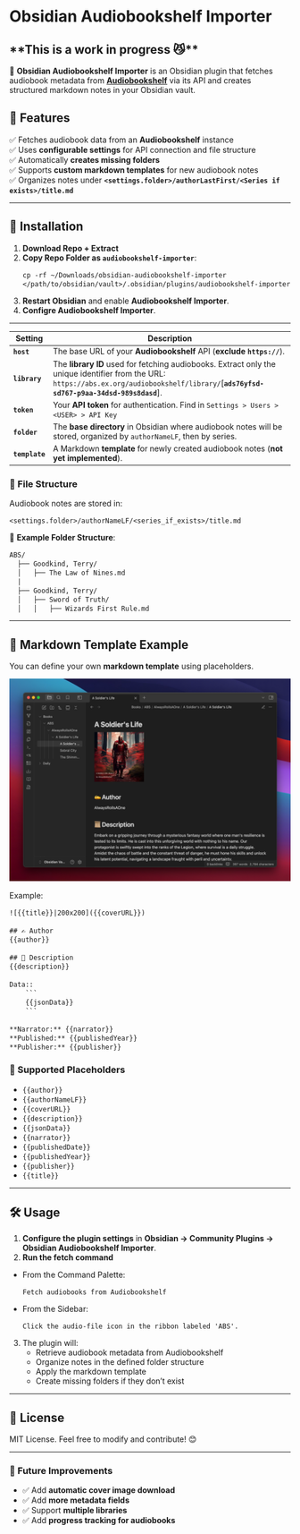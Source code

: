 # Obsidian Audiobookshelf Importer

## \*\*This is a work in progress 😼\*\*

📖 **Obsidian Audiobookshelf Importer** is an Obsidian plugin that fetches audiobook metadata from **[Audiobookshelf](https://www.audiobookshelf.org/)** via its API and creates structured markdown notes in your Obsidian vault.

## 🚀 Features
✅ Fetches audiobook data from an **Audiobookshelf** instance  
✅ Uses **configurable settings** for API connection and file structure  
✅ Automatically **creates missing folders**  
✅ Supports **custom markdown templates** for new audiobook notes  
✅ Organizes notes under **`<settings.folder>/authorLastFirst/<Series if exists>/title.md`**  

---

## 🔧 Installation
1. **Download Repo + Extract**
2. **Copy Repo Folder as `audiobookshelf-importer`**:
   ```
   cp -rf ~/Downloads/obsidian-audiobookshelf-importer </path/to/obsidian/vault>/.obsidian/plugins/audiobookshelf-importer
   ```
3. **Restart Obsidian** and enable **Audiobookshelf Importer**.
4. **Configre Audiobookshelf Importer**.

---

| **Setting**   | **Description** |
|--------------|---------------|
| **`host`** | The base URL of your **Audiobookshelf** API (**exclude `https://`**). |
| **`library`** | The **library ID** used for fetching audiobooks. Extract only the unique identifier from the URL: `https://abs.ex.org/audiobookshelf/library/`[**`ads76yfsd-sd767-p9aa-34dsd-989s8dasd`**]. |
| **`token`** | Your **API token** for authentication. Find in `Settings > Users > <USER> > API Key` |
| **`folder`** | The **base directory** in Obsidian where audiobook notes will be stored, organized by `authorNameLF`, then by series. |
| **`template`** | A Markdown **template** for newly created audiobook notes (**not yet implemented**). |

### 📁 File Structure
Audiobook notes are stored in:
```
<settings.folder>/authorNameLF/<series_if_exists>/title.md
```
🔹 **Example Folder Structure**:
```
ABS/
  ├── Goodkind, Terry/
  │   ├── The Law of Nines.md
  |   
  ├── Goodkind, Terry/
  │   ├── Sword of Truth/
  │   │   ├── Wizards First Rule.md
```

---

## 📜 Markdown Template Example
You can define your own **markdown template** using placeholders.


![](resources/import.png)

Example:
```
![{{title}}|200x200]({{coverURL}})

## ✍️ Author 
{{author}}

## 📜 Description
{{description}}

Data:: 
    ```
    {{jsonData}}
    ```

**Narrator:** {{narrator}}   
**Published:** {{publishedYear}}  
**Publisher:** {{publisher}}  

```

### 🔹 Supported Placeholders
- `{{author}}`
- `{{authorNameLF}}`
- `{{coverURL}}`
- `{{description}}`
- `{{jsonData}}`
- `{{narrator}}`
- `{{publishedDate}}`
- `{{publishedYear}}`
- `{{publisher}}` 
- `{{title}}`

---

## 🛠️ Usage
1. **Configure the plugin settings** in **Obsidian → Community Plugins → Obsidian Audiobookshelf Importer**.
2. **Run the fetch command** 

* From the Command Palette:  
   ```
   Fetch audiobooks from Audiobookshelf
   ```
* From the Sidebar:
   ```
   Click the audio-file icon in the ribbon labeled 'ABS'.
   ```
3. The plugin will:
   - Retrieve audiobook metadata from Audiobookshelf
   - Organize notes in the defined folder structure
   - Apply the markdown template
   - Create missing folders if they don’t exist

---

## 📜 License
MIT License. Feel free to modify and contribute! 😊

---

### 🚀 Future Improvements
- ✅ Add **automatic cover image download**
- ✅ Add **more metadata fields**
- ✅ Support **multiple libraries**
- ✅ Add **progress tracking for audiobooks**
